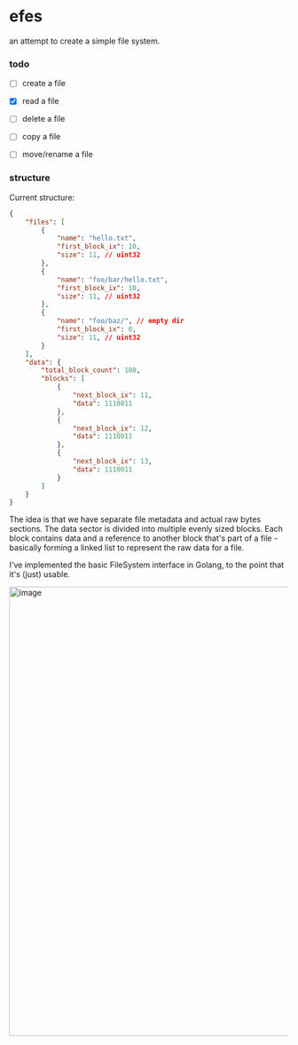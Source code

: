 # efes

an attempt to create a simple file system.

### todo

- [ ] create a file
- [x] read a file
- [ ] delete a file
- [ ] copy a file
- [ ] move/rename a file


### structure

Current structure:

```json
{
    "files": [
        {
            "name": "hello.txt",
            "first_block_ix": 10,
            "size": 11, // uint32
        },
        {
            "name": "foo/bar/hello.txt",
            "first_block_ix": 10,
            "size": 11, // uint32
        },
        {
            "name": "foo/baz/", // empty dir
            "first_block_ix": 0,
            "size": 11, // uint32
        }
    ],
    "data": {
        "total_block_count": 100,
        "blocks": [
            {
                "next_block_ix": 11,
                "data": 1110011
            },
            {
                "next_block_ix": 12,
                "data": 1110011
            },
            {
                "next_block_ix": 13,
                "data": 1110011
            }
        ]
    }
}
```

The idea is that we have separate file metadata and actual raw bytes sections. The data sector is divided into multiple evenly sized blocks. Each block contains data and a reference to another block that's part of a file - basically forming a linked list to represent the raw data for a file.

I've implemented the basic FileSystem interface in Golang, to the point that it's (just) usable.

<img width="2107" height="810" alt="image" src="https://github.com/user-attachments/assets/53753270-eb78-407a-bff9-e264c6dab016" />
